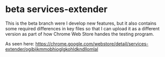 # beta services-extender

This is the beta branch were I develop new features, but it also contains some required differences in key files so that I can upload it as a different version as part of how Chrome Web Store handes the testing program.

As seen here: https://chrome.google.com/webstore/detail/services-extender/ogibijkmmobhioglgkohldkndllomlal
